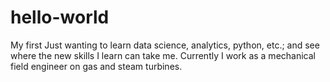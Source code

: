 # hello-world
My first 
Just wanting to learn data science, analytics, python, etc.; and see where the new skills I learn can take me.
Currently I work as a mechanical field engineer on gas and steam turbines.

